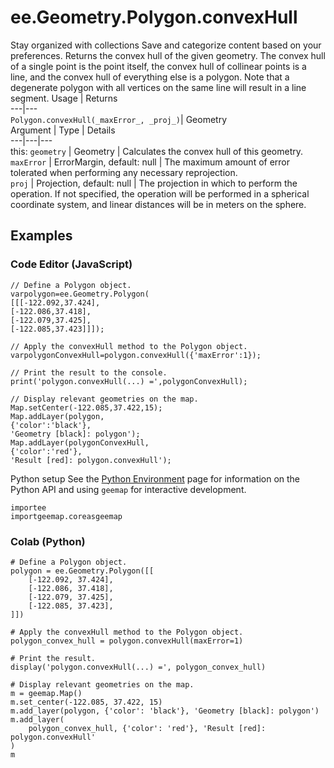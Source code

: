  
#  ee.Geometry.Polygon.convexHull
Stay organized with collections  Save and categorize content based on your preferences. 
Returns the convex hull of the given geometry. The convex hull of a single point is the point itself, the convex hull of collinear points is a line, and the convex hull of everything else is a polygon. Note that a degenerate polygon with all vertices on the same line will result in a line segment. Usage | Returns  
---|---  
`Polygon.convexHull(_maxError_, _proj_)`|  Geometry  
Argument | Type | Details  
---|---|---  
this: `geometry` | Geometry | Calculates the convex hull of this geometry.  
`maxError` | ErrorMargin, default: null | The maximum amount of error tolerated when performing any necessary reprojection.  
`proj` | Projection, default: null | The projection in which to perform the operation. If not specified, the operation will be performed in a spherical coordinate system, and linear distances will be in meters on the sphere.  
## Examples
### Code Editor (JavaScript)
```
// Define a Polygon object.
varpolygon=ee.Geometry.Polygon(
[[[-122.092,37.424],
[-122.086,37.418],
[-122.079,37.425],
[-122.085,37.423]]]);

// Apply the convexHull method to the Polygon object.
varpolygonConvexHull=polygon.convexHull({'maxError':1});

// Print the result to the console.
print('polygon.convexHull(...) =',polygonConvexHull);

// Display relevant geometries on the map.
Map.setCenter(-122.085,37.422,15);
Map.addLayer(polygon,
{'color':'black'},
'Geometry [black]: polygon');
Map.addLayer(polygonConvexHull,
{'color':'red'},
'Result [red]: polygon.convexHull');
```

Python setup
See the [ Python Environment](https://developers.google.com/earth-engine/guides/python_install) page for information on the Python API and using `geemap` for interactive development.
```
importee
importgeemap.coreasgeemap
```

### Colab (Python)
```
# Define a Polygon object.
polygon = ee.Geometry.Polygon([[
    [-122.092, 37.424],
    [-122.086, 37.418],
    [-122.079, 37.425],
    [-122.085, 37.423],
]])

# Apply the convexHull method to the Polygon object.
polygon_convex_hull = polygon.convexHull(maxError=1)

# Print the result.
display('polygon.convexHull(...) =', polygon_convex_hull)

# Display relevant geometries on the map.
m = geemap.Map()
m.set_center(-122.085, 37.422, 15)
m.add_layer(polygon, {'color': 'black'}, 'Geometry [black]: polygon')
m.add_layer(
    polygon_convex_hull, {'color': 'red'}, 'Result [red]: polygon.convexHull'
)
m
```

